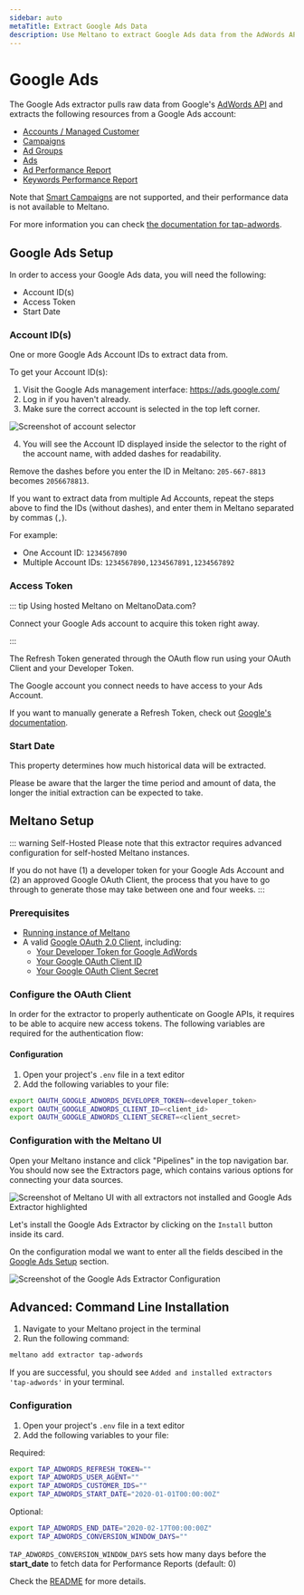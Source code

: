 ```yaml
---
sidebar: auto
metaTitle: Extract Google Ads Data
description: Use Meltano to extract Google Ads data from the AdWords API and insert it into Postgres, Snowflake, and more.
---
```


# Google Ads

The Google Ads extractor pulls raw data from Google's [AdWords API](https://developers.google.com/adwords/api/docs/guides/start) and extracts the following resources from a Google Ads account:

- [Accounts / Managed Customer](https://developers.google.com/adwords/api/docs/reference/v201705/ManagedCustomerService.ManagedCustomer)
- [Campaigns](https://developers.google.com/adwords/api/docs/reference/v201705/CampaignService.Campaign)
- [Ad Groups](https://developers.google.com/adwords/api/docs/reference/v201705/AdGroupService.AdGroup)
- [Ads](https://developers.google.com/adwords/api/docs/reference/v201705/AdGroupAdService.AdGroupAd)
- [Ad Performance Report](https://developers.google.com/adwords/api/docs/appendix/reports/ad-performance-report)
- [Keywords Performance Report](https://developers.google.com/adwords/api/docs/appendix/reports/keywords-performance-report)

Note that [Smart Campaigns](https://support.google.com/google-ads/answer/7652860) are not supported, and their performance data is not available to Meltano.

For more information you can check [the documentation for tap-adwords](https://gitlab.com/meltano/tap-adwords).

## Google Ads Setup

In order to access your Google Ads data, you will need the following:

- Account ID(s)
- Access Token
- Start Date

<h3 id="customer-ids">Account ID(s)</h3>

One or more Google Ads Account IDs to extract data from.

To get your Account ID(s):

1. Visit the Google Ads management interface: <https://ads.google.com/>
2. Log in if you haven't already.
3. Make sure the correct account is selected in the top left corner.

![Screenshot of account selector](/images/tap-adwords/account-selector.png)

4. You will see the Account ID displayed inside the selector to the right of the account name, with added dashes for readability.

Remove the dashes before you enter the ID in Meltano: `205-667-8813` becomes `2056678813`.

If you want to extract data from multiple Ad Accounts, repeat the steps above to find the IDs (without dashes), and enter them in Meltano separated by commas (`,`).

For example:
- One Account ID: `1234567890`
- Multiple Account IDs: `1234567890,1234567891,1234567892`

<h3 id="refresh-token">Access Token</h3>

::: tip Using hosted Meltano on MeltanoData.com?

<p>
  <OAuthServiceLink provider="google-adwords">Connect your Google Ads account</OAuthServiceLink> to acquire this token right away.
</p>
:::

The Refresh Token generated through the OAuth flow run using your OAuth Client and your Developer Token.

The Google account you connect needs to have access to your Ads Account.

If you want to manually generate a Refresh Token, check out  [Google's documentation](https://developers.google.com/adwords/api/docs/guides/first-api-call#get_an_oauth2_refresh_token_and_configure_your_client).

<h3 id="start-date">Start Date</h3>

This property determines how much historical data will be extracted.

Please be aware that the larger the time period and amount of data, the longer the initial extraction can be expected to take.

## Meltano Setup

::: warning Self-Hosted
Please note that this extractor requires advanced configuration for self-hosted Meltano instances.

If you do not have (1) a developer token for your Google Ads Account and (2) an approved Google OAuth Client, the process that you have to go through to generate those may take between one and four weeks.
:::

### Prerequisites

- [Running instance of Meltano](/docs/getting-started.html)
- A valid [Google OAuth 2.0 Client](https://console.cloud.google.com/apis/credentials), including:
  - [Your Developer Token for Google AdWords](https://developers.google.com/adwords/api/docs/guides/first-api-call#request_a_developer_token)
  - [Your Google OAuth Client ID](https://developers.google.com/adwords/api/docs/guides/first-api-call#set_up_oauth2_authentication)
  - [Your Google OAuth Client Secret](https://developers.google.com/adwords/api/docs/guides/first-api-call#set_up_oauth2_authentication)

### Configure the OAuth Client

In order for the extractor to properly authenticate on Google APIs, it requires to be able to acquire new access tokens.
The following variables are required for the authentication flow:

#### Configuration

1. Open your project's `.env` file in a text editor
1. Add the following variables to your file:

```bash
export OAUTH_GOOGLE_ADWORDS_DEVELOPER_TOKEN=<developer_token>
export OAUTH_GOOGLE_ADWORDS_CLIENT_ID=<client_id>
export OAUTH_GOOGLE_ADWORDS_CLIENT_SECRET=<client_secret>
```

### Configuration with the Meltano UI

Open your Meltano instance and click "Pipelines" in the top navigation bar. You should now see the Extractors page, which contains various options for connecting your data sources.

![Screenshot of Meltano UI with all extractors not installed and Google Ads Extractor highlighted](/images/adwords-tutorial/01-adwords-extractor-selection.png)

Let's install the Google Ads Extractor by clicking on the `Install` button inside its card.

On the configuration modal we want to enter all the fields descibed in the [Google Ads Setup](/plugins/extractors/adwords.html#google-ads-setup) section.

![Screenshot of the Google Ads Extractor Configuration](/images/adwords-tutorial/02-adwords-configuration.png)

## Advanced: Command Line Installation

1. Navigate to your Meltano project in the terminal
1. Run the following command:

```bash
meltano add extractor tap-adwords
```

If you are successful, you should see `Added and installed extractors 'tap-adwords'` in your terminal.

### Configuration

1. Open your project's `.env` file in a text editor
1. Add the following variables to your file:

Required:

```bash
export TAP_ADWORDS_REFRESH_TOKEN=""
export TAP_ADWORDS_USER_AGENT=""
export TAP_ADWORDS_CUSTOMER_IDS=""
export TAP_ADWORDS_START_DATE="2020-01-01T00:00:00Z"
```

Optional:

```bash
export TAP_ADWORDS_END_DATE="2020-02-17T00:00:00Z"
export TAP_ADWORDS_CONVERSION_WINDOW_DAYS=""
```

`TAP_ADWORDS_CONVERSION_WINDOW_DAYS` sets how many days before the **start_date** to fetch data for Performance Reports (default: 0)

Check the [README](https://gitlab.com/meltano/tap-adwords) for more details.
